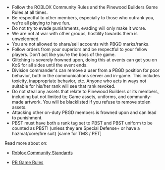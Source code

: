 * Follow the ROBLOX Community Rules and the Pinewood Builders Game Rules at all times.
* Be respectful to other members, especially to those who outrank you, we’re all playing to have fun.
* Do not try to evade punishments, evading will only make it worse.
* We are not at war with other groups, hostility towards them is unwelcomed.
* You are not allowed to share/sell accounts with PBGD marks/ranks.
* Follow orders from your superiors and be respectful to your fellow players. Don’t act like you’re the boss of the game.
* Glitching is severely frowned upon, doing this at events can get you on KoS for all sides until the event ends.
* Division commander's can remove a user from a PBGD position for poor behavior, both in the communications server and in-game. This includes toxicity, inappropriate behavior, etc. Anyone who acts in ways not suitable for his/her rank will see that rank revoked.
* Do not steal any assets that relate to Pinewood Builders or its members, including but not limited to; Game assets, uniforms, and community-made artwork. You will be blacklisted if you refuse to remove stolen assets.
* Attacking other on-duty PBGD members is frowned upon and can lead to punishment.
* PBST must have both a rank tag set to PBST and PBST uniform to be counted as PBST! (unless they are Special Defense+ or have a hazmat/core/fire suit) [same for TMS / PET] 

Read more about on:
* [Roblox Community Standards](https://en.help.roblox.com/hc/en-us/articles/203313410-Roblox-Community-Standards)

* [PB Game Rules](https://devforum.roblox.com/t/pinewood-builders-game-rules/907637)
